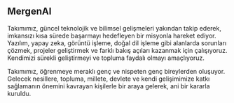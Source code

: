 ## MergenAI

Takımımız, güncel teknolojik ve bilimsel gelişmeleri yakından takip ederek, imkansızı kısa sürede başarmayı hedefleyen bir misyonla hareket ediyor. Yazılım, yapay zeka, görüntü işleme, doğal dil işleme gibi alanlarda sorunları çözmek, projeler geliştirmek ve farklı bakış açıları kazanmak için çalışıyoruz. Kendimizi sürekli geliştirmeyi ve topluma faydalı olmayı amaçlıyoruz.

Takımımız, öğrenmeye meraklı genç ve nispeten genç bireylerden oluşuyor. Gelecek nesillere, topluma, millete, devlete ve kendi gelişimimize katkı sağlamanın önemini kavrayan kişilerle bir araya gelerek, ani bir kararla kuruldu.

